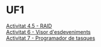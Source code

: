 # UF1
<a href="https://projectem4raid.netlify.app" target="_blank">Activitat 4.5 - RAID</a><br>
<a href="https://potent-river-269.notion.site/Activitat-6-Visor-d-esdeveniments-0b38e15697da45f0bdea186f2211792d?pvs=4" target="_blank">Activitat 6 - Visor d'esdeveniments</a><br>
[Activitat 7 - Programador de tasques](act7uf1.md)
